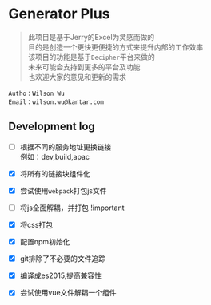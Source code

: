 # Generator Plus
> 此项目是基于Jerry的Excel为灵感而做的   
> 目的是创造一个更快更便捷的方式来提升内部的工作效率   
> 该项目的功能是基于`Decipher`平台来做的   
> 未来可能会支持到更多的平台及功能   
> 也欢迎大家的意见和更新的需求
```
Autho：Wilson Wu   
Email：wilson.wu@kantar.com   
```

## Development log
- [ ] 根据不同的服务地址更换链接   
例如：dev,build,apac
- [x] 将所有的链接块组件化
- [x] 尝试使用`webpack`打包js文件
- [ ] 将js全面解耦，并打包 !important
- [x] 将css打包
- [x] 配置npm初始化
- [x] git排除了不必要的文件追踪
- [x] 编译成es2015,提高兼容性
- [x] 尝试使用vue文件解耦一个组件

